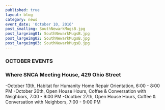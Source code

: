 ```yaml
---
published: true
layout: blog
category: news
event_date: 'October 10, 2016'
post_smallimg: SouthNewarkMugsB.jpg
post_largeimg01: SouthNewarkMugsB.jpg
post_largeimg02: SouthNewarkMugsB.jpg
post_largeimg03: SouthNewarkMugsB.jpg
---
```

###  OCTOBER EVENTS
### Where SNCA Meeting House, 429 Ohio Street

-October 13th, Habitat for Humanity Home Repair Orientation, 6:00 - 8:00 PM
-October 20th, Open House Hours, 
	Coffee & Conversation with Neighbors, 7:00 - 9:00 PM
-Ocotber 27th, Open House Hours,
	Coffee & Conversation with Neighbors, 7:00 - 9:00 PM
